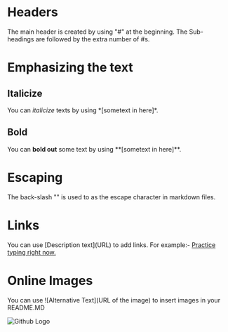 # Headers
The main header is created by using "#" at the beginning. 
The Sub-headings are followed by the extra number of #s.

# Emphasizing the text

## Italicize

You can *italicize* texts by using \*\[sometext in here\]\*. 

## Bold

You can **bold out** some text by using \*\*\[sometext in here\]\*\*.

# Escaping 

The back-slash "\" is used to as the escape character in markdown files.

# Links

You can use \[Description text\]\(URL\) to add links. For example:- [Practice typing right now.](https://monkeytype.com)

# Online Images

You can use \!\[Alternative Text\]\(URL of the image\) to insert images in your README.MD 

![Github Logo](https://www.influxdata.com/wp-content/uploads/GitHub-logo.jpg)
